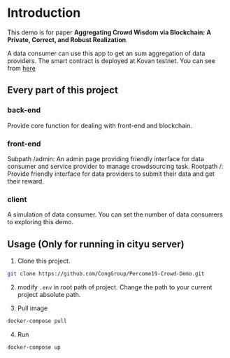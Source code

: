 # Introduction

This demo is for paper **Aggregating Crowd Wisdom via Blockchain: A Private, Correct, and Robust Realization**. 

A data consumer can use this app to get an sum aggregation of data providers. The smart contract is deployed at Kovan testnet.
You can see from [here](https://kovan.etherscan.io/address/0x2a152cad883162011dcdf696a4861edc81619e14)

## Every part of this project

### back-end

Provide core function for dealing with front-end and blockchain. 

### front-end

Subpath /admin: An admin page providing friendly interface for data consumer and service provider  to manage crowdsourcing task.
Rootpath /: Provide friendly interface for data providers to submit their data and get their reward.

### client

A simulation of data consumer. You can set the number of data consumers to exploring this demo.

## Usage (Only for running in cityu server)

1. Clone this project.

``` bash
git clone https://github.com/CongGroup/Percome19-Crowd-Demo.git
```
2. modify ```.env``` in root path of project. Change the path to your current project absolute path.

3. Pull image

```bash
docker-compose pull
```

4. Run
```bash
docker-compose up
```
